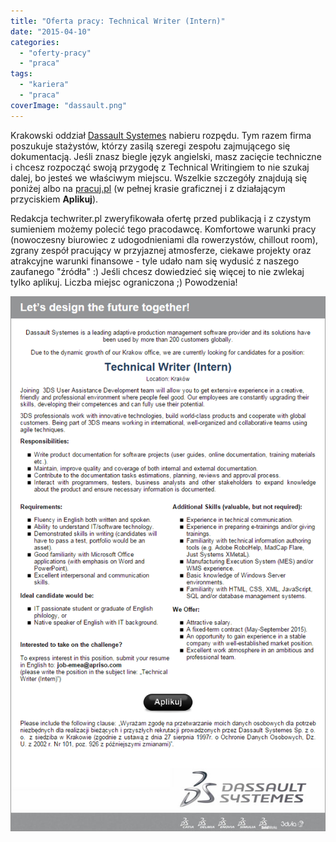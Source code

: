 ```yaml
---
title: "Oferta pracy: Technical Writer (Intern)"
date: "2015-04-10"
categories:
  - "oferty-pracy"
  - "praca"
tags:
  - "kariera"
  - "praca"
coverImage: "dassault.png"
---
```


Krakowski oddział [Dassault Systemes](http://www.3ds.com/pl-pl/) nabieru rozpędu. Tym razem firma poszukuje stażystów, którzy zasilą szeregi zespołu zajmującego się dokumentacją. Jeśli znasz biegle język angielski, masz zacięcie techniczne i chcesz rozpocząć swoją przygodę z Technical Writingiem to nie szukaj dalej, bo jesteś we właściwym miejscu. Wszelkie szczegóły znajdują się poniżej albo na [pracuj.pl](http://www.pracuj.pl/praca/technical-writer-krakow,oferta,3869055) (w pełnej krasie graficznej i z działającym przyciskiem **Aplikuj**).

Redakcja techwriter.pl zweryfikowała ofertę przed publikacją i z czystym sumieniem możemy polecić tego pracodawcę. Komfortowe warunki pracy (nowoczesny biurowiec z udogodnieniami dla rowerzystów, chillout room), zgrany zespół pracujący w przyjaznej atmosferze, ciekawe projekty oraz atrakcyjne warunki finansowe - tyle udało nam się wydusić z naszego zaufanego "źródła" :) Jeśli chcesz dowiedzieć się więcej to nie zwlekaj tylko aplikuj. Liczba miejsc ograniczona ;) Powodzenia!

[![techwriter_intern_dassault](images/techwriter_intern_dassault.png)](http://techwriter.pl/wp-content/uploads/2015/05/techwriter_intern_dassault.png)

